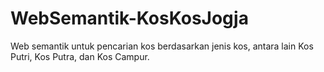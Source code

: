 # WebSemantik-KosKosJogja

Web semantik untuk pencarian kos berdasarkan jenis kos, antara lain Kos Putri, Kos Putra, dan Kos Campur.

